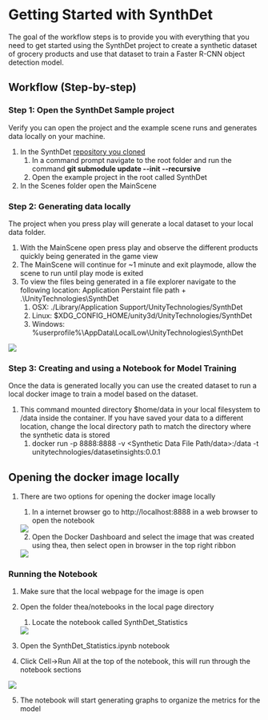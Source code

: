 # Getting Started with SynthDet

The goal of the workflow steps is to provide you with everything that you need to get started using the SynthDet project to create a synthetic dataset of grocery products and use that dataset to train a Faster R-CNN object detection model. 

## Workflow (Step-by-step)

### Step 1: Open the SynthDet Sample project
Verify you can open the project and the example scene runs and generates data locally on your machine.

1. In the SynthDet [repository you cloned](https://github.cds.internal.unity3d.com/unity/google-dr-paper/tree/master)
    1. In a command prompt navigate to the root folder and run the command **git submodule update --init --recursive**
    2. Open the example project in the root called SynthDet 
2. In the Scenes folder open the MainScene 

### Step 2: Generating data locally 
The project when you press play will generate a local dataset to your local data folder. 

1. With the MainScene open press play and observe the different products quickly being generated in the game view
2. The MainScene will continue for ~1 minute and exit playmode, allow the scene to run until play mode is exited
2. To view the files being generated in a file explorer navigate to the following location: Application Perstaint file path + .\UnityTechnologies\SynthDet
    1. OSX: ./Library/Application Support/UnityTechnologies/SynthDet
    2. Linux: $XDG_CONFIG_HOME/unity3d/UnityTechnologies/SynthDet
    3. Windows: %userprofile%\AppData\LocalLow\UnityTechnologies\SynthDet

<img src="images/dataset.png" align="middle"/>

### Step 3: Creating and using a Notebook for Model Training 
Once the data is generated locally you can use the created dataset to run a local docker image to train a model based on the dataset.

1. This command mounted directory $home/data in your local filesystem to /data inside the container. If you have saved your data to a different location, change the local directory path to match the directory where the synthetic data is stored
    1. docker run -p 8888:8888 -v <Synthetic Data File Path/data>:/data -t unitytechnologies/datasetinsights:0.0.1

## Opening the docker image locally
1. There are two options for opening the docker image locally  
    1. In a internet browser go to http://localhost:8888 in a web browser to open the notebook
    
    <img src="images/LocalWebpageThea.jpg" align="middle"/>
    
    2. Open the Docker Dashboard and select the image that was created using thea, then select open in browser in the top right ribbon 

    <img src="images/DockerDashboard.PNG" align="middle"/>

### Running the Notebook
1. Make sure that the local webpage for the image is open

2. Open the folder thea/notebooks in the local page directory 
    1. Locate the notebook called SynthDet_Statistics 
    <img src="images/theaNotebook.PNG" align="middle"/>

3. Open the SynthDet_Statistics.ipynb notebook

4. Click Cell->Run All at the top of the notebook, this will run through the notebook sections
<img src="images/RunAll.PNG" align="middle"/>

5. The notebook will start generating graphs to organize the metrics for the model
